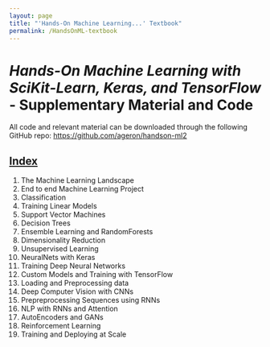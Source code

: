```yaml
---
layout: page
title: "'Hands-On Machine Learning...' Textbook"
permalink: /HandsOnML-textbook
---
```


# *Hands-On Machine Learning with SciKit-Learn, Keras, and TensorFlow* - Supplementary Material and Code
All code and relevant material can be downloaded through the following GitHub repo: <https://github.com/ageron/handson-ml2>

## [Index](Textbooks/HandsOnML/index.html)


1. The Machine Learning Landscape
2. End to end Machine Learning Project
3. Classification
4. Training Linear Models
5. Support Vector Machines
6. Decision Trees
7. Ensemble Learning and RandomForests
8. Dimensionality Reduction
9. Unsupervised Learning
10. NeuralNets with Keras
11. Training Deep Neural Networks
12. Custom Models and Training with TensorFlow
13. Loading and Preprocessing data
14. Deep Computer Vision with CNNs
15. Prepreprocessing Sequences using RNNs
16. NLP with RNNs and Attention
17. AutoEncoders and GANs
18. Reinforcement Learning
19. Training and Deploying at Scale